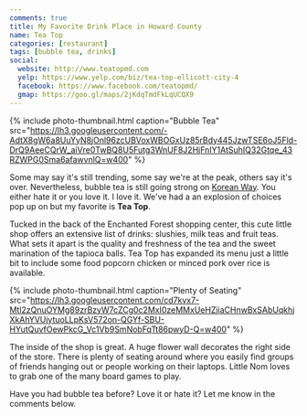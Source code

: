 ```yaml
---
comments: true
title: My Favorite Drink Place in Howard County
name: Tea Top
categories: [restaurant]
tags: [bubble tea, drinks]
social:
  website: http://www.teatopmd.com
  yelp: https://www.yelp.com/biz/tea-top-ellicott-city-4
  facebook: https://www.facebook.com/teatopmd/
  gmap: https://goo.gl/maps/2jKdqTmdFkLqUCQX9
---
```


{%
  include photo-thumbnail.html 
  caption="Bubble Tea"
  src="https://lh3.googleusercontent.com/-AdtX8gW6a8UuYyN8jOnl96zcUBVoxWBOGxUz85rBdy445JzwTSE6oJ5Fld-DrQ9AeeCQrW_aiVre0TwBQ8U5Futg3WnUF8J2HjFnIY1AtSuhIQ32Gtqe_43RZWPG0Sma6afawvnlQ=w400"
%}

Some may say it's still trending, some say we're at the peak, others say it's over. Nevertheless, bubble tea is still going strong on [Korean Way](https://www.marylandkoreanway.com/). You either hate it or you love it. I love it. We've had a an explosion of choices pop up on but my favorite is **Tea Top**.

<!--more-->

Tucked in the back of the Enchanted Forest shopping center, this cute little shop offers an extensive list of drinks: slushies, milk teas and fruit teas. What sets it apart is the quality and freshness of the tea and the sweet marination of the tapioca balls. Tea Top has expanded its menu just a little bit to include some food popcorn chicken or minced pork over rice is available.

{%
  include photo-thumbnail.html 
  caption="Plenty of Seating"
  src="https://lh3.googleusercontent.com/cd7kvx7-Mtl2zQnuOYMg89zrBzyW7cZCg0c2MxI0zeMMxUeHZjiaCHnwBxSAbUqkhjXkAhYVUjytuoLLpKsV572on-QGYf-SBU-HYutQuvfOewPkcG_Vc1Vb9SmNobFqTt86pwyD-Q=w400"
%}

The inside of the shop is great. A huge flower wall decorates the right side of the store. There is plenty of seating around where you easily find groups of friends hanging out or people working on their laptops. Little Nom loves to grab one of the many board games to play. 

Have you had bubble tea before? Love it or hate it? Let me know in the comments below.